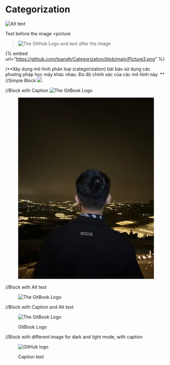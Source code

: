 # Categorization

![Alt text](\[https:/github.com/toanqh/Categorization/blob/main/Picture3.]\(Picture3.png\))

Text before the image
<picture
  ><source
    srcset="
      https://user-images.githubusercontent.com/3369400/139447912-e0f43f33-6d9f-45f8-be46-2df5bbc91289.png
    "
    media="(prefers-color-scheme: dark)" />
  <img
    src="https:/github.com/toanqh/Categorization/blob/main/Picture3.]\(Picture3.png\)"
    alt="The GitHub Logo"
/></picture>
and text after the image

{% embed url="https://github.com/toanqh/Categorization/blob/main/Picture3.png" %}

/\*\*Xây dựng mô hình phân loại (categorization) bài báo sử dụng các phương pháp học máy khác nhau. Đo độ chính xác của các mô hình này. \*\* //Simple Block ![](https://gitbook.com/images/gitbook.png)

//Block with Caption ![The GitBook Logo](https://gitbook.com/images/gitbook.png)

<figure><img src=".gitbook/assets/z5739225023243_422cf24d49e6b8cc8abe60bafd337079.jpg" alt=""><figcaption></figcaption></figure>

//Block with Alt text

<figure><img src="https://gitbook.com/images/gitbook.png" alt="The GitBook Logo"><figcaption></figcaption></figure>

//Block with Caption and Alt text

<figure><img src="https://gitbook.com/images/gitbook.png" alt="The GitBook Logo"><figcaption><p>GitBook Logo</p></figcaption></figure>

//Block with different image for dark and light mode, with caption

<figure><picture><source srcset="https://user-images.githubusercontent.com/3369400/139447912-e0f43f33-6d9f-45f8-be46-2df5bbc91289.png" media="(prefers-color-scheme: dark)"><img src="https://user-images.githubusercontent.com/3369400/139448065-39a229ba-4b06-434b-bc67-616e2ed80c8f.png" alt="GitHub logo"></picture><figcaption><p>Caption text</p></figcaption></figure>
